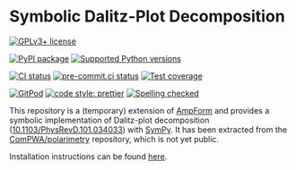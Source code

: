 # Symbolic Dalitz-Plot Decomposition

[![GPLv3+ license](https://img.shields.io/badge/License-GPLv3+-blue.svg)](https://www.gnu.org/licenses/gpl-3.0-standalone.html)

[![PyPI package](https://badge.fury.io/py/ampform-dpd.svg)](https://pypi.org/project/ampform-dpd)
[![Supported Python versions](https://img.shields.io/pypi/pyversions/ampform-dpd)](https://pypi.org/project/ampform-dpd)

[![CI status](https://github.com/ComPWA/ampform-dpd/workflows/CI/badge.svg)](https://github.com/ComPWA/ampform-dpd/actions/workflows/ci.yml?query=branch%3Amain+workflow%3Aci)
[![pre-commit.ci status](https://results.pre-commit.ci/badge/github/ComPWA/ampform-dpd/main.svg)](https://results.pre-commit.ci/latest/github/ComPWA/ampform-dpd/main)
[![Test coverage](https://codecov.io/gh/ComPWA/ampform-dpd/branch/main/graph/badge.svg)](https://codecov.io/gh/ComPWA/ampform-dpd)

[![GitPod](https://img.shields.io/badge/gitpod-open-blue?logo=gitpod)](https://gitpod.io/#https://github.com/ComPWA/ampform-dpd)
[![code style: prettier](https://img.shields.io/badge/code_style-prettier-ff69b4.svg?style=flat-square)](https://github.com/prettier/prettier)
[![Spelling checked](https://img.shields.io/badge/cspell-checked-brightgreen.svg)](https://github.com/streetsidesoftware/cspell/tree/master/packages/cspell)

This repository is a (temporary) extension of [AmpForm](https://ampform.rtfd.io) and provides a symbolic implementation of Dalitz-plot decomposition ([10.1103/PhysRevD.101.034033](https://journals.aps.org/prd/abstract/10.1103/PhysRevD.101.034033)) with [SymPy](https://www.sympy.org/en/index.html). It has been extracted from the [ComPWA/polarimetry](https://github.com/ComPWA/polarimetry) repository, which is not yet public.

Installation instructions can be found [here](https://compwa.github.io/ampform-dpd/#installation).
